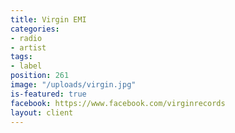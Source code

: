 ```yaml
---
title: Virgin EMI
categories:
- radio
- artist
tags:
- label
position: 261
image: "/uploads/virgin.jpg"
is-featured: true
facebook: https://www.facebook.com/virginrecords
layout: client
---
```


